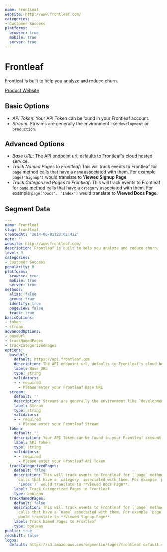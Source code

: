 ```yaml
---
name: Frontleaf
website: http://www.frontleaf.com/
categories:
- Customer Success
platforms:
  browser: true
  mobile: true
  server: true
---
```


# Frontleaf

Frontleaf is built to help you analyze and reduce churn.

[Product Website](http://www.frontleaf.com/)

## Basic Options

- *API Token*: Your API Token can be found in your Frontleaf account.
- *Stream*: Streams are generally the environment like `development` or `production`.

## Advanced Options

- *Base URL*: The API endpoint url, defaults to Frontleaf's cloud hosted service.
- *Track Named Pages to Frontleaf*: This will track events to Frontleaf for [`page` method](https://segment.io/libraries/analytics.js#page) calls that have a `name` associated with them. For example `page('Signup')` would translate to **Viewed Signup Page**.
- *Track Categorized Pages to Frontleaf*: This will track events to Frontleaf for [`page` method](https://segment.io/libraries/analytics.js#page) calls that have a `category` associated with them. For example `page('Docs', 'Index')` would translate to **Viewed Docs Page**.

## Segment Data
```yaml
---
name: Frontleaf
slug: frontleaf
createdAt: '2014-06-01T23:02:41Z'
note: ''
website: http://www.frontleaf.com/
description: Frontleaf is built to help you analyze and reduce churn.
level: 3
categories:
- Customer Success
popularity: 0
platforms:
  browser: true
  mobile: true
  server: true
methods:
  alias: false
  group: true
  identify: true
  pageview: false
  track: true
basicOptions:
- token
- stream
advancedOptions:
- baseUrl
- trackNamedPages
- trackCategorizedPages
options:
  baseUrl:
    default: https://api.frontleaf.com
    description: The API endpoint url, defaults to Frontleaf's cloud hosted service.
    label: Base URL
    type: string
    validators:
    - - required
      - Please enter your Frontleaf Base URL
  stream:
    default: ''
    description: Streams are generally the environment like `development` or `production`.
    label: Stream
    type: string
    validators:
    - - required
      - Please enter your Frontleaf Stream
  token:
    default: ''
    description: Your API Token can be found in your Frontleaf account.
    label: API Token
    type: string
    validators:
    - - required
      - Please enter your Frontleaf API Token
  trackCategorizedPages:
    default: false
    description: This will track events to Frontleaf for [`page` method](https://segment.io/libraries/analytics.js#page)
      calls that have a `category` associated with them. For example `page('Docs',
      'Index')` would translate to **Viewed Docs Page**.
    label: Track Categorized Pages to Frontleaf
    type: boolean
  trackNamedPages:
    default: false
    description: This will track events to Frontleaf for [`page` method](https://segment.io/libraries/analytics.js#page)
      calls that have a `name` associated with them. For example `page('Signup')`
      would translate to **Viewed Signup Page**.
    label: Track Named Pages to Frontleaf
    type: boolean
public: true
redshift: false
logos:
  default: https://s3.amazonaws.com/segmentio/logos/frontleaf-default.svg

```

